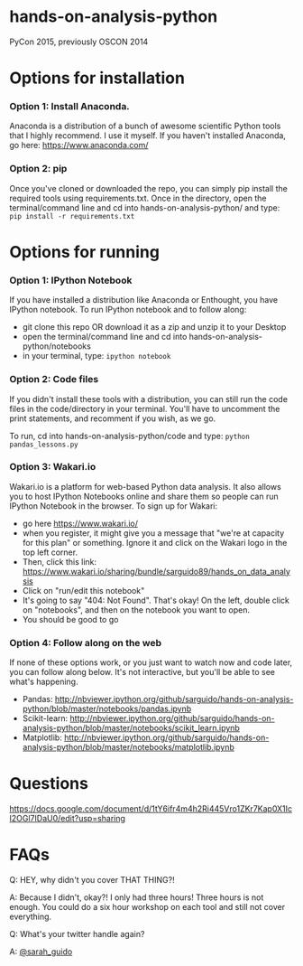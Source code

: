 hands-on-analysis-python
========================

PyCon 2015, previously OSCON 2014

# Options for installation

### Option 1: Install Anaconda.

Anaconda is a distribution of a bunch of awesome scientific Python tools that I highly recommend. I use it myself. If you haven't installed Anaconda, go here: https://www.anaconda.com/

### Option 2: pip

Once you've cloned or downloaded the repo, you can simply pip install the required tools using requirements.txt. Once in the directory, open the terminal/command line and cd into hands-on-analysis-python/ and type: <code>pip install -r requirements.txt</code>

# Options for running

### Option 1: IPython Notebook

If you have installed a distribution like Anaconda or Enthought, you have IPython notebook. To run IPython notebook and to follow along:

- git clone this repo OR download it as a zip and unzip it to your Desktop
- open the terminal/command line and cd into hands-on-analysis-python/notebooks
- in your terminal, type: <code>ipython notebook</code> 

### Option 2: Code files

If you didn't install these tools with a distribution, you can still run the code files in the code/directory in your terminal. You'll have to uncomment the print statements, and recomment if you wish, as we go.

To run, cd into hands-on-analysis-python/code and type: <code>python pandas_lessons.py</code>

### Option 3: Wakari.io

Wakari.io is a platform for web-based Python data analysis. It also allows you to host IPython Notebooks online and share them so people can run IPython Notebook in the browser. To sign up for Wakari:

- go here https://www.wakari.io/
- when you register, it might give you a message that "we're at capacity for this plan" or something. Ignore it and click on the Wakari logo in the top left corner.
- Then, click this link: https://www.wakari.io/sharing/bundle/sarguido89/hands_on_data_analysis
- Click on "run/edit this notebook"
- It's going to say "404: Not Found". That's okay! On the left, double click on "notebooks", and then on the notebook you want to open.
- You should be good to go

### Option 4: Follow along on the web

If none of these options work, or you just want to watch now and code later, you can follow along below. It's not interactive, but you'll be able to see what's happening.

- Pandas: http://nbviewer.ipython.org/github/sarguido/hands-on-analysis-python/blob/master/notebooks/pandas.ipynb
- Scikit-learn: http://nbviewer.ipython.org/github/sarguido/hands-on-analysis-python/blob/master/notebooks/scikit_learn.ipynb
- Matplotlib: http://nbviewer.ipython.org/github/sarguido/hands-on-analysis-python/blob/master/notebooks/matplotlib.ipynb

# Questions

https://docs.google.com/document/d/1tY6ifr4m4h2Ri445Vro1ZKr7Kap0X1IcI2OGl7IDaU0/edit?usp=sharing


# FAQs

Q: HEY, why didn't you cover THAT THING?!

A: Because I didn't, okay?! I only had three hours! Three hours is not enough. You could do a six hour workshop on each tool and still not cover everything.

Q: What's your twitter handle again?

A: [@sarah_guido](http://twitter.com/sarah_guido)

